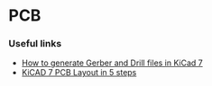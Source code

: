 # PCB

### Useful links

- [How to generate Gerber and Drill files in KiCad 7](https://jlcpcb.com/help/article/362-how-to-generate-gerber-and-drill-files-in-kicad-7)  
- [KiCAD 7 PCB Layout in 5 steps](https://www.youtube.com/watch?v=3FGNw28xBr0)  
